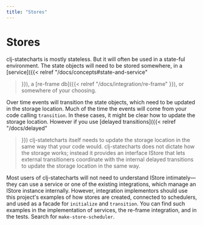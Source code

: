```yaml
---
title: "Stores"
---
```

# Stores

clj-statecharts is mostly stateless. But it will often be used in a state-ful environment. The state objects will need to be stored somewhere, in a [service]({{< relref "/docs/concepts#state-and-service"
>}}), a [re-frame db]({{< relref "/docs/integration/re-frame"
>}}), or somewhere of your choosing.

Over time events will transition the state objects, which need to be updated in the storage location. Much of the time the events will come from your code calling `transition`. In these cases, it might be clear how to update the storage location. However if you use [delayed transitions]({{< relref "/docs/delayed"
>}}) clj-statetcharts itself needs to update the storage location in the same way that your code would. clj-statecharts does not dictate how the storage works; instead it provides an interface IStore that lets external transitioners coordinate with the internal delayed transitions to update the storage location in the same way.

Most users of clj-statecharts will not need to understand IStore intimately—they can use a service or one of the existing integrations, which manage an IStore instance internally. However, integration implementors should use this project's examples of how stores are created, connected to schedulers, and used as a facade for `initialize` and `transition`. You can find such examples in the implementation of services, the re-frame integration, and in the tests. Search for `make-store-scheduler`.
